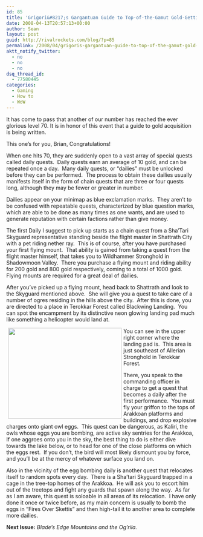 ```yaml
---
id: 85
title: 'Grigori&#8217;s Gargantuan Guide to Top-of-the-Gamut Gold-Getting'
date: 2008-04-13T20:57:13+00:00
author: Sean
layout: post
guid: http://rivalrockets.com/blog/?p=85
permalink: /2008/04/grigoris-gargantuan-guide-to-top-of-the-gamut-gold-getting/
aktt_notify_twitter:
  - no
  - no
  - no
dsq_thread_id:
  - 77580445
categories:
  - Gaming
  - How to
  - WoW
---
```

It has come to pass that another of our number has reached the ever glorious level 70. It is in honor of this event that a guide to gold acquisition is being written.

This one&#8217;s for you, Brian, Congratulations!

When one hits 70, they are suddenly open to a vast array of special quests called daily quests.  Daily quests earn an average of 10 gold, and can be repeated once a day.  Many daily quests, or &#8220;dailies&#8221; must be unlocked before they can be performed.  The process to obtain these dailies usually manifests itself in the form of chain quests that are three or four quests long, although they may be fewer or greater in number.

Dailies appear on your minimap as blue exclamation marks.  They aren&#8217;t to be confused with repeatable quests, characterized by blue question marks, which are able to be done as many times as one wants, and are used to generate reputation with certain factions rather than give money.

The first Daily I suggest to pick up starts as a chain quest from a Sha&#8217;Tari Skyguard representative standing beside the flight master in Shattrath City with a pet riding nether ray.  This is of course, after you have purchased your first flying mount.  That ability is gained from taking a quest from the flight master himself, that takes you to Wildhammer Stronghold in Shadowmoon Valley.  There you purchase a flying mount and riding ability for 200 gold and 800 gold respectively, coming to a total of 1000 gold.  Flying mounts are required for a great deal of dailies.

After you&#8217;ve picked up a flying mount, head back to Shattrath and look to the Skyguard mentioned above.  She will give you a quest to take care of a number of ogres residing in the hills above the city.  After this is done, you are directed to a place in Terokkar Forest called Blackwing Landing.  You can spot the encampment by its distinctive neon glowing landing pad much like something a helicopter would land at.

[<img class="alignleft aligncenter size-medium wp-image-89" style="float: left; margin-left: 5px; margin-right: 5px;" src="http://rivalrockets.com/blog/wp-content/uploads/2008/04/wowscrnshot_030408_210845-300x240.jpg" alt="" width="300" height="240" />](http://rivalrockets.com/blog/wp-content/uploads/2008/04/wowscrnshot_030408_210845.jpg)

You can see in the upper right corner where the landing pad is.  This area is just southeast of Allerian Stronghold in Terokkar Forest.

There, you speak to the commanding officer in charge to get a quest that becomes a daily after the first performance.  You must fly your griffon to the tops of Arakkoan platforms and buildings, and drop explosive charges onto giant owl eggs.  This quest can be dangerous, as Kaliri, the owls whose eggs you are bombing, are active sky sentries for the Arakkoa,  If one aggroes onto you in the sky, the best thing to do is either dive towards the lake below, or to head for one of the close platforms on which the eggs rest.  If you don&#8217;t, the bird will most likely dismount you by force, and you&#8217;ll be at the mercy of whatever surface you land on.

Also in the vicinity of the egg bombing daily is another quest that relocates itself to random spots every day.  There is a Sha&#8217;tari Skyguard trapped in a cage in the tree-top homes of the Arakkoa.  He will ask you to escort him out of the treetops and fight any guards that spawn along the way.  As far as I am aware, this quest is soloable in all areas of its relocation.  I have only done it once or twice before, as my main concern is usually to bomb the eggs in &#8220;Fires Over Skettis&#8221; and then high-tail it to another area to complete more dailies.

**Next Issue:** _Blade&#8217;s Edge Mountains and the Og&#8217;rila._